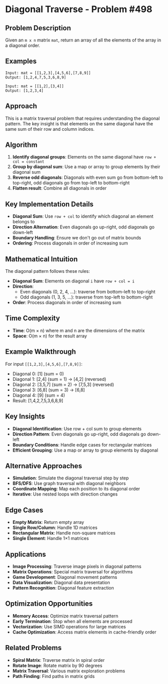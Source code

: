 # Diagonal Traverse - Problem #498

## Problem Description
Given an `m x n` matrix `mat`, return an array of all the elements of the array in a diagonal order.

## Examples
```
Input: mat = [[1,2,3],[4,5,6],[7,8,9]]
Output: [1,2,4,7,5,3,6,8,9]

Input: mat = [[1,2],[3,4]]
Output: [1,2,3,4]
```

## Approach
This is a matrix traversal problem that requires understanding the diagonal pattern. The key insight is that elements on the same diagonal have the same sum of their row and column indices.

## Algorithm
1. **Identify diagonal groups**: Elements on the same diagonal have `row + col = constant`
2. **Group by diagonal sum**: Use a map or array to group elements by their diagonal sum
3. **Reverse odd diagonals**: Diagonals with even sum go from bottom-left to top-right, odd diagonals go from top-left to bottom-right
4. **Flatten result**: Combine all diagonals in order

## Key Implementation Details
- **Diagonal Sum**: Use `row + col` to identify which diagonal an element belongs to
- **Direction Alternation**: Even diagonals go up-right, odd diagonals go down-left
- **Boundary Handling**: Ensure we don't go out of matrix bounds
- **Ordering**: Process diagonals in order of increasing sum

## Mathematical Intuition
The diagonal pattern follows these rules:
- **Diagonal Sum**: Elements on diagonal `i` have `row + col = i`
- **Direction**: 
  - Even diagonals (0, 2, 4, ...): traverse from bottom-left to top-right
  - Odd diagonals (1, 3, 5, ...): traverse from top-left to bottom-right
- **Order**: Process diagonals in order of increasing sum

## Time Complexity
- **Time**: O(m × n) where m and n are the dimensions of the matrix
- **Space**: O(m × n) for the result array

## Example Walkthrough
For input `[[1,2,3],[4,5,6],[7,8,9]]`:
- Diagonal 0: [1] (sum = 0)
- Diagonal 1: [2,4] (sum = 1) → [4,2] (reversed)
- Diagonal 2: [3,5,7] (sum = 2) → [7,5,3] (reversed)
- Diagonal 3: [6,8] (sum = 3) → [6,8]
- Diagonal 4: [9] (sum = 4)
- Result: [1,4,2,7,5,3,6,8,9]

## Key Insights
- **Diagonal Identification**: Use row + col sum to group elements
- **Direction Pattern**: Even diagonals go up-right, odd diagonals go down-left
- **Boundary Conditions**: Handle edge cases for rectangular matrices
- **Efficient Grouping**: Use a map or array to group elements by diagonal

## Alternative Approaches
- **Simulation**: Simulate the diagonal traversal step by step
- **BFS/DFS**: Use graph traversal with diagonal neighbors
- **Coordinate Mapping**: Map each position to its diagonal order
- **Iterative**: Use nested loops with direction changes

## Edge Cases
- **Empty Matrix**: Return empty array
- **Single Row/Column**: Handle 1D matrices
- **Rectangular Matrix**: Handle non-square matrices
- **Single Element**: Handle 1×1 matrices

## Applications
- **Image Processing**: Traverse image pixels in diagonal patterns
- **Matrix Operations**: Special matrix traversal for algorithms
- **Game Development**: Diagonal movement patterns
- **Data Visualization**: Diagonal data presentation
- **Pattern Recognition**: Diagonal feature extraction

## Optimization Opportunities
- **Memory Access**: Optimize matrix traversal pattern
- **Early Termination**: Stop when all elements are processed
- **Vectorization**: Use SIMD operations for large matrices
- **Cache Optimization**: Access matrix elements in cache-friendly order

## Related Problems
- **Spiral Matrix**: Traverse matrix in spiral order
- **Rotate Image**: Rotate matrix by 90 degrees
- **Matrix Traversal**: Various matrix exploration problems
- **Path Finding**: Find paths in matrix grids
